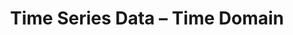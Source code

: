 ---
title: "Time Series Data – Time Domain"
index: 2
materials:
- topic: "Motivation"
  files:
  - type: "colab"
    url: lectures/module2/2-2_timeseries_timedomain/2a - Motivation.ipynb
- topic: "Matplotlib"
  files:
  - type: "colab"
    url: lectures/module2/2-2_timeseries_timedomain/2b - Matplotlib.ipynb
- topic: "Handling Time"
  files:
  - type: "colab"
    url: lectures/module2/2-2_timeseries_timedomain/2c - Handling Time.ipynb
- topic: "Data Sampling"
  files:
  - type: "colab"
    url: lectures/module2/2-2_timeseries_timedomain/2d - Data Sampling.ipynb
- topic: "Data Windowing"
  files:
  - type: "colab"
    url: lectures/module2/2-2_timeseries_timedomain/2e - Data Windowing.ipynb
- topic: "Time-Domain Features"
  files:
  - type: "colab"
    url: lectures/module2/2-2_timeseries_timedomain/2f - Time-Domain Features.ipynb
assignment:
  files:
  - type: "colab"
    url: lectures/module2/2-2_timeseries_timedomain/HW2.ipynb
---